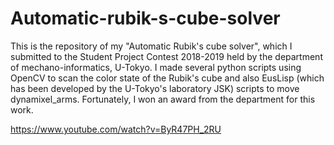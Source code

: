 # Automatic-rubik-s-cube-solver
This is the repository of my "Automatic Rubik's cube solver", which I submitted to the Student Project Contest 2018-2019 held by the department of mechano-informatics, U-Tokyo. I made several python scripts using OpenCV to scan the color state of the Rubik's cube and also EusLisp (which has been developed by the U-Tokyo's laboratory JSK) scripts to move dynamixel_arms. Fortunately, I won an award from the department for this work.

https://www.youtube.com/watch?v=ByR47PH_2RU
